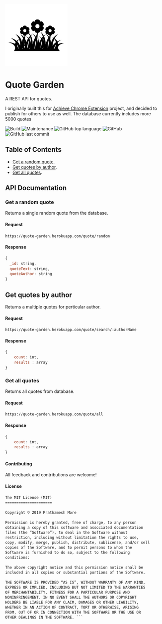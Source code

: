 ![Icon](/assets/icon.png)

# Quote Garden
A REST API for quotes.

I originally built this for [Achieve Chrome Extension](https://github.com/pprathameshmore/Achieve-Chrome-Extension) project, and decided to publish for others to use as well. The database currently includes more 5000 quotes

![Build](https://travis-ci.com/pprathameshmore/QuoteGarden.svg?branch=master)
![Maintenance](https://img.shields.io/maintenance/yes/2020?style=plastic)
![GitHub top language](https://img.shields.io/github/languages/top/pprathameshmore/QuoteGarden?style=plastic)
![GitHub](https://img.shields.io/github/license/pprathameshmore/QuoteGarden?style=plastic)
![GitHub last commit](https://img.shields.io/github/last-commit/pprathameshmore/QuoteGarden?style=plastic)

## Table of Contents

* [Get a random quote](#get-a-random-quote).
* [Get quotes by author](#get-quotes-by-author).
* [Get all quotes](#get-all-quotes).

## API Documentation

### Get a random quote

Returns a single random quote from the database.

#### Request

``` https://quote-garden.herokuapp.com/quote/random ```

#### Response

```javascript
{
  _id: string,
  quoteText: string,
  quoteAuthor: string
}
```

## Get quotes by author

Returns a multiple quotes for perticular author.

#### Request

``` https://quote-garden.herokuapp.com/quote/search/:authorName ```


#### Response

```javascript
{
    count: int,
    results : array
}
```

### Get all quotes

Returns all quotes from database.

#### Request

``` https://quote-garden.herokuapp.com/quote/all ```

#### Response
```javascript
{
    count: int,
    results : array
}
```

#### Contributing

All feedback and contributions are welcome!


#### License

``` 
The MIT License (MIT)
=====================

Copyright © 2019 Prathamesh More

Permission is hereby granted, free of charge, to any person
obtaining a copy of this software and associated documentation
files (the “Software”), to deal in the Software without
restriction, including without limitation the rights to use,
copy, modify, merge, publish, distribute, sublicense, and/or sell
copies of the Software, and to permit persons to whom the
Software is furnished to do so, subject to the following
conditions:

The above copyright notice and this permission notice shall be
included in all copies or substantial portions of the Software.

THE SOFTWARE IS PROVIDED “AS IS”, WITHOUT WARRANTY OF ANY KIND,
EXPRESS OR IMPLIED, INCLUDING BUT NOT LIMITED TO THE WARRANTIES
OF MERCHANTABILITY, FITNESS FOR A PARTICULAR PURPOSE AND
NONINFRINGEMENT. IN NO EVENT SHALL THE AUTHORS OR COPYRIGHT
HOLDERS BE LIABLE FOR ANY CLAIM, DAMAGES OR OTHER LIABILITY,
WHETHER IN AN ACTION OF CONTRACT, TORT OR OTHERWISE, ARISING
FROM, OUT OF OR IN CONNECTION WITH THE SOFTWARE OR THE USE OR
OTHER DEALINGS IN THE SOFTWARE. ```

